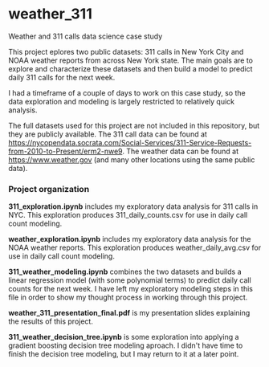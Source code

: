 # weather_311
Weather and 311 calls data science case study

This project eplores two public datasets: 311 calls in New York City and NOAA weather reports from across New York state. The main goals are
to explore and characterize these datasets and then build a model to predict daily 311 calls for the next week.

I had a timeframe of a couple of days to work on this case study, so the data exploration and modeling is largely restricted to
relatively quick analysis.

The full datasets used for this project are not included in this repository, but they are publicly available. The 311 call data can be found
at https://nycopendata.socrata.com/Social-Services/311-Service-Requests-from-2010-to-Present/erm2-nwe9. The weather data can be found at
https://www.weather.gov (and many other locations using the same public data).

### Project organization

**311_exploration.ipynb** includes my exploratory data analysis for 311 calls in NYC. This exploration produces 311_daily_counts.csv for use in
daily call count modeling.

**weather_exploration.ipynb** includes my exploratory data analysis for the NOAA weather reports. This exploration produces weather_daily_avg.csv
for use in daily call count modeling.

**311_weather_modeling.ipynb** combines the two datasets and builds a linear regression model (with some polynomial terms) to predict
daily call counts for the next week. I have left my exploratory modeling steps in this file in order to show my thought process in working
through this project.

**weather_311_presentation_final.pdf** is my presentation slides explaining the results of this project.

**311_weather_decision_tree.ipynb** is some exploration into applying a gradient boosting decision tree modeling aproach. I didn't have time to
finish the decision tree modeling, but I may return to it at a later point.

